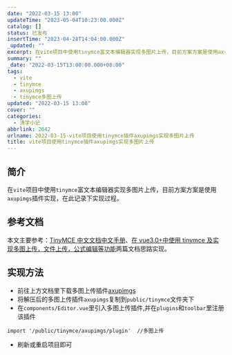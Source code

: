 ```yaml
---
date: "2022-03-15 13:00"
updateTime: "2023-05-04T10:23:00.000Z"
catalog: []
status: 已发布
insertTime: "2023-04-28T14:04:00.000Z"
_updated: ""
excerpt: 在vite项目中使用tinymce富文本编辑器实现多图片上传，目前方案方案是使用axupimgs插件实现，在此记录下实现过程。
summary: ""
_date: "2022-03-15T13:00:00.000+08:00"
tags:
  - vite
  - tinymce
  - axupimgs
  - tinymce多图上传
updated: "2022-03-15 13:00"
cover: ""
categories:
  - 清学小记
abbrlink: 2642
urlname: 2022-03-15-vite项目使用tinymce插件axupimgs实现多图片上传
title: vite项目使用tinymce插件axupimgs实现多图片上传
---
```


## 简介

在`vite`项目中使用`tinymce`富文本编辑器实现多图片上传，目前方案方案是使用`axupimgs`插件实现，在此记录下实现过程。

## 参考文档

本文主要参考：[TinyMCE 中文文档中文手册](http://tinymce.ax-z.cn/more-plugins/axupimgs.php)、[在 vue3.0+中使用 tinymce 及实现多图上传，文件上传，公式编辑等功能](https://www.cnblogs.com/huihuihero/p/13877589.html)两篇文档思路实现。

## 实现方法

- 前往上方文档里下载多图上传插件[axupimgs](http://tinymce.ax-z.cn/more-plugins/axupimgs.zip)
- 将解压后的多图上传插件`axupimgs`复制到`public/tinymce`文件夹下
- 在`components/Editor.vue`里引入多图上传插件,并在`plugins`和`toolbar`里注册该插件

```text
import '/public/tinymce/axupimgs/plugin'  //多图上传
```

- 刷新或重启项目即可
